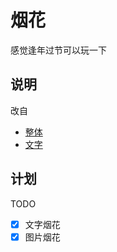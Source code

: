 # 烟花

感觉逢年过节可以玩一下

## 说明
改自

+ [整体](https://github.com/corestudi0/corestudi0.github.io/tree/main/newyear)
+ [文字](https://juejin.cn/post/6958998979023470628)
## 计划

TODO

- [x] 文字烟花
- [x] 图片烟花
